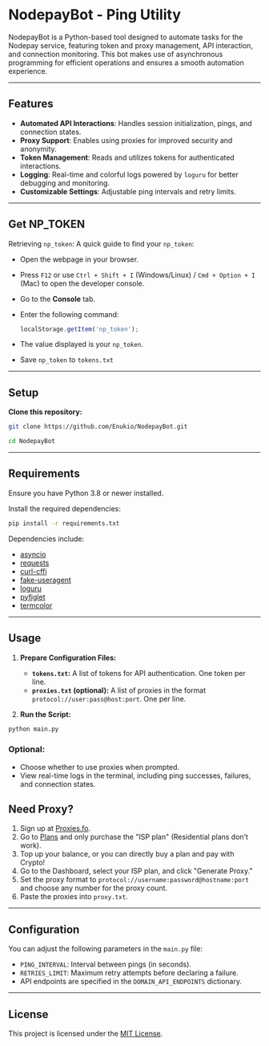 
# NodepayBot - Ping Utility

NodepayBot is a Python-based tool designed to automate tasks for the Nodepay service, featuring token and proxy management, API interaction, and connection monitoring. This bot makes use of asynchronous programming for efficient operations and ensures a smooth automation experience.

---

## Features

- **Automated API Interactions**: Handles session initialization, pings, and connection states.
- **Proxy Support**: Enables using proxies for improved security and anonymity.
- **Token Management**: Reads and utilizes tokens for authenticated interactions.
- **Logging**: Real-time and colorful logs powered by `loguru` for better debugging and monitoring.
- **Customizable Settings**: Adjustable ping intervals and retry limits.

---

## Get NP_TOKEN
Retrieving `np_token`: A quick guide to find your `np_token`:

- Open the webpage in your browser.
- Press `F12` or use `Ctrl + Shift + I` (Windows/Linux) / `Cmd + Option + I` (Mac) to open the developer console.
- Go to the **Console** tab.
- Enter the following command:

     ```javascript
     localStorage.getItem('np_token');
     ```
- The value displayed is your `np_token`.
- Save `np_token` to `tokens.txt`

---

## Setup
**Clone this repository:**
   ```bash
   git clone https://github.com/Enukio/NodepayBot.git
   ```
   ```bash
   cd NodepayBot
   ```
   
---

## Requirements

Ensure you have Python 3.8 or newer installed.

Install the required dependencies:
```bash
pip install -r requirements.txt
```

Dependencies include:
- [asyncio](https://pypi.org/project/asyncio/)
- [requests](https://pypi.org/project/requests/)
- [curl-cffi](https://pypi.org/project/curl-cffi/)
- [fake-useragent](https://pypi.org/project/fake-useragent/)
- [loguru](https://loguru.readthedocs.io/)
- [pyfiglet](https://pypi.org/project/pyfiglet/)
- [termcolor](https://pypi.org/project/termcolor/)

---

## Usage
1. **Prepare Configuration Files:**
   - **`tokens.txt`:** A list of tokens for API authentication. One token per line.
   - **`proxies.txt` (optional):** A list of proxies in the format `protocol://user:pass@host:port`. One per line.

2. **Run the Script:**
```bash
python main.py
```

### Optional:
- Choose whether to use proxies when prompted.
- View real-time logs in the terminal, including ping successes, failures, and connection states.

## Need Proxy?
1. Sign up at [Proxies.fo](https://app.proxies.fo/ref/d02516e7-56b3-9a1f-b7ca-1fb08669f7a6).
2. Go to [Plans](https://app.proxies.fo/plans) and only purchase the "ISP plan" (Residential plans don’t work).
3. Top up your balance, or you can directly buy a plan and pay with Crypto!
4. Go to the Dashboard, select your ISP plan, and click "Generate Proxy."
5. Set the proxy format to `protocol://username:password@hostname:port` and choose any number for the proxy count.
6. Paste the proxies into `proxy.txt`.

---

## Configuration

You can adjust the following parameters in the `main.py` file:

- `PING_INTERVAL`: Interval between pings (in seconds).
- `RETRIES_LIMIT`: Maximum retry attempts before declaring a failure.
- API endpoints are specified in the `DOMAIN_API_ENDPOINTS` dictionary.

---

## License

This project is licensed under the [MIT License](LICENSE).
